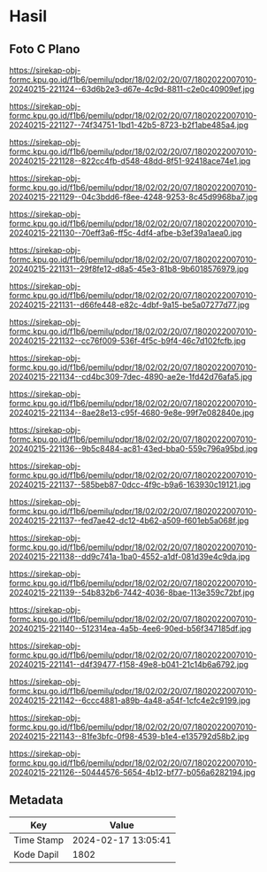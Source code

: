 # Hasil

## Foto C Plano

https://sirekap-obj-formc.kpu.go.id/f1b6/pemilu/pdpr/18/02/02/20/07/1802022007010-20240215-221124--63d6b2e3-d67e-4c9d-8811-c2e0c40909ef.jpg

https://sirekap-obj-formc.kpu.go.id/f1b6/pemilu/pdpr/18/02/02/20/07/1802022007010-20240215-221127--74f34751-1bd1-42b5-8723-b2f1abe485a4.jpg

https://sirekap-obj-formc.kpu.go.id/f1b6/pemilu/pdpr/18/02/02/20/07/1802022007010-20240215-221128--822cc4fb-d548-48dd-8f51-92418ace74e1.jpg

https://sirekap-obj-formc.kpu.go.id/f1b6/pemilu/pdpr/18/02/02/20/07/1802022007010-20240215-221129--04c3bdd6-f8ee-4248-9253-8c45d9968ba7.jpg

https://sirekap-obj-formc.kpu.go.id/f1b6/pemilu/pdpr/18/02/02/20/07/1802022007010-20240215-221130--70eff3a6-ff5c-4df4-afbe-b3ef39a1aea0.jpg

https://sirekap-obj-formc.kpu.go.id/f1b6/pemilu/pdpr/18/02/02/20/07/1802022007010-20240215-221131--29f8fe12-d8a5-45e3-81b8-9b6018576979.jpg

https://sirekap-obj-formc.kpu.go.id/f1b6/pemilu/pdpr/18/02/02/20/07/1802022007010-20240215-221131--d66fe448-e82c-4dbf-9a15-be5a07277d77.jpg

https://sirekap-obj-formc.kpu.go.id/f1b6/pemilu/pdpr/18/02/02/20/07/1802022007010-20240215-221132--cc76f009-536f-4f5c-b9f4-46c7d102fcfb.jpg

https://sirekap-obj-formc.kpu.go.id/f1b6/pemilu/pdpr/18/02/02/20/07/1802022007010-20240215-221134--cd4bc309-7dec-4890-ae2e-1fd42d76afa5.jpg

https://sirekap-obj-formc.kpu.go.id/f1b6/pemilu/pdpr/18/02/02/20/07/1802022007010-20240215-221134--8ae28e13-c95f-4680-9e8e-99f7e082840e.jpg

https://sirekap-obj-formc.kpu.go.id/f1b6/pemilu/pdpr/18/02/02/20/07/1802022007010-20240215-221136--9b5c8484-ac81-43ed-bba0-559c796a95bd.jpg

https://sirekap-obj-formc.kpu.go.id/f1b6/pemilu/pdpr/18/02/02/20/07/1802022007010-20240215-221137--585beb87-0dcc-4f9c-b9a6-163930c19121.jpg

https://sirekap-obj-formc.kpu.go.id/f1b6/pemilu/pdpr/18/02/02/20/07/1802022007010-20240215-221137--fed7ae42-dc12-4b62-a509-f601eb5a068f.jpg

https://sirekap-obj-formc.kpu.go.id/f1b6/pemilu/pdpr/18/02/02/20/07/1802022007010-20240215-221138--dd9c741a-1ba0-4552-a1df-081d39e4c9da.jpg

https://sirekap-obj-formc.kpu.go.id/f1b6/pemilu/pdpr/18/02/02/20/07/1802022007010-20240215-221139--54b832b6-7442-4036-8bae-113e359c72bf.jpg

https://sirekap-obj-formc.kpu.go.id/f1b6/pemilu/pdpr/18/02/02/20/07/1802022007010-20240215-221140--512314ea-4a5b-4ee6-90ed-b56f347185df.jpg

https://sirekap-obj-formc.kpu.go.id/f1b6/pemilu/pdpr/18/02/02/20/07/1802022007010-20240215-221141--d4f39477-f158-49e8-b041-21c14b6a6792.jpg

https://sirekap-obj-formc.kpu.go.id/f1b6/pemilu/pdpr/18/02/02/20/07/1802022007010-20240215-221142--6ccc4881-a89b-4a48-a54f-1cfc4e2c9199.jpg

https://sirekap-obj-formc.kpu.go.id/f1b6/pemilu/pdpr/18/02/02/20/07/1802022007010-20240215-221143--81fe3bfc-0f98-4539-b1e4-e135792d58b2.jpg

https://sirekap-obj-formc.kpu.go.id/f1b6/pemilu/pdpr/18/02/02/20/07/1802022007010-20240215-221126--50444576-5654-4b12-bf77-b056a6282194.jpg


## Metadata

| Key        | Value               |
| ---------- | ------------------- |
| Time Stamp | 2024-02-17 13:05:41 |
| Kode Dapil | 1802                |



